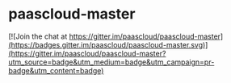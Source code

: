 # paascloud-master

[![Join the chat at https://gitter.im/paascloud/paascloud-master](https://badges.gitter.im/paascloud/paascloud-master.svg)](https://gitter.im/paascloud/paascloud-master?utm_source=badge&utm_medium=badge&utm_campaign=pr-badge&utm_content=badge)